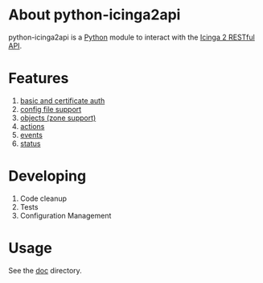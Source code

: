 # <a id="about-icinga2"></a> About python-icinga2api

python-icinga2api is a [Python](http://www.python.org) module to interact with the [Icinga 2 RESTful API](https://www.icinga.com/docs/icinga2/latest/doc/12-icinga2-api/).

# Features

1. [basic and certificate auth](doc/2-authentication.md)
1. [config file support](doc/2-authentication.md#-config-file)
1. [objects (zone support)](doc/3-objects.md)
1. [actions](doc/4-actions.md)
1. [events](doc/5-events.md)
1. [status](doc/6-status.md)

# Developing

1. Code cleanup
1. Tests
1. Configuration Management

# Usage

See the [doc](doc) directory.
